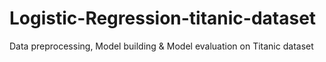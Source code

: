 # Logistic-Regression-titanic-dataset
Data preprocessing, Model building &amp; Model evaluation on Titanic dataset
